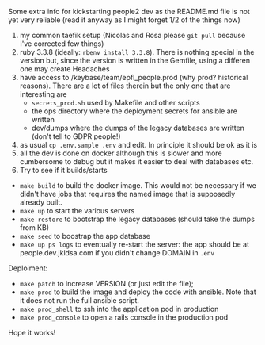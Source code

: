 Some extra info for kickstarting people2 dev as the README.md file is
not yet very reliable (read it anyway as I might forget 1/2 of the things now)

1. my common taefik setup (Nicolas and Rosa please `git pull` because I've corrected few things)
2. ruby 3.3.8 (ideally: `rbenv install 3.3.8`). There is nothing special in the version
   but, since the version is written in the Gemfile, using a differen one may create
   Headaches
3. have access to /keybase/team/epfl_people.prod (why prod? historical reasons).
   There are a lot of files therein but the only one that are interesting are
   - `secrets_prod.sh` used by Makefile and other scripts
   - the ops directory where the deployment secrets for ansible are written
   - dev/dumps where the dumps of the legacy databases are written (don't tell to GDPR people!)
4. as usual `cp .env.sample .env` and edit. In principle it should be ok as it is
5. all the dev is done on docker although this is slower and more cumbersome to debug but
   it makes it easier to deal with databases etc.
6. Try to see if it builds/starts
  - `make build` to build the docker image. This would not be necessary if we didn't have jobs
     that requires the named image that is supposedly already built.
  - `make up` to start the various servers
  - `make restore` to bootstrap the legacy databases (should take the dumps from KB)
  - `make seed` to boostrap the app database
  - `make up ps logs` to eventually re-start the server: the app should be at people.dev.jkldsa.com
    if you didn't change DOMAIN in `.env`

Deploiment:
- `make patch` to increase VERSION (or just edit the file);
- `make prod` to build the image and deploy the code with ansible. Note that
  it does not run the full ansible script.
- `make prod_shell` to ssh into the application pod in production
- `make prod_console` to open a rails console in the production pod

Hope it works!
